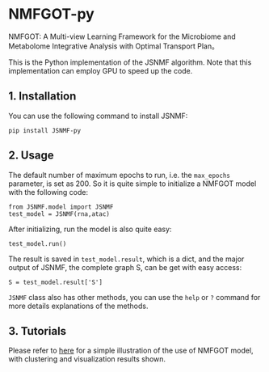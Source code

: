 # NMFGOT-py
NMFGOT: A Multi-view Learning Framework for the Microbiome and Metabolome Integrative Analysis with Optimal Transport Plan。

This is the Python implementation of the JSNMF algorithm. Note that this implementation can employ GPU to speed up the code. 

## 1. Installation
You can use the following command to install JSNMF:
```
pip install JSNMF-py
```

## 2. Usage
The default number of maximum epochs to run, i.e. the `max_epochs` parameter, is set as 200. So it is quite simple to initialize a NMFGOT model with the following code:
```
from JSNMF.model import JSNMF
test_model = JSNMF(rna,atac)
```
After initializing, run the model is also quite easy: 
```
test_model.run()
```
The result is saved in `test_model.result`, which is a dict, and the major output of JSNMF, the complete graph S, can be get with easy access:
```
S = test_model.result['S']
```
`JSNMF` class also has other methods, you can use the `help` or `?` command for more details explanations of the methods.


## 3. Tutorials
Please refer to [here](https://github.com/chonghua-1983/NMFGOT/tree/main/Tutorials/demo1.py) for a simple illustration of the use of NMFGOT model, with clustering and visualization results shown. 
